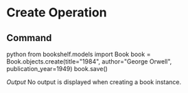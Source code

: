 # Create Operation

## Command
python
from bookshelf.models import Book
book = Book.objects.create(title="1984", author="George Orwell", publication_year=1949)
book.save()


*Output*
No output is displayed when creating a book instance.
